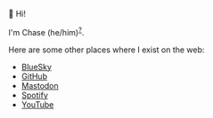 👋 Hi!

I'm Chase (he/him)<sup>[?](https://pronouns.org/what-and-why)</sup>.

Here are some other places where I exist on the web:

- <a href="https://www.bsky.app/profile/clm.dev"><i class="fab fa-bluesky"></i> BlueSky</a>
- <a href="https://www.github.com/clmay"><i class="fab fa-github"></i> GitHub</a>
- <a href="https://www.mastodon.social/@clm"><i class="fab fa-mastodon"></i> Mastodon</a>
- <a href="https://open.spotify.com/user/chaseloganmay"><i class="fab fa-spotify"></i> Spotify</a>
- <a href=" https://www.youtube.com/@clm541"><i class="fab fa-youtube"></i> YouTube</a>

<!-- Load icons -->
<link rel="stylesheet" href="https://cdnjs.cloudflare.com/ajax/libs/font-awesome/6.0.0-beta3/css/all.min.css">
